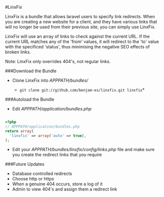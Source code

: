 #LinxFix

LinxFix is a bundle that allows laravel users to specify link redirects. When you are creating a new website for a client, and they have various links that will no longer be used from their previous site, you can simply use LinxFix.

LinxFix will use an array of links to check against the current URL. If the current URL matches any of the 'from' values, it will redirect to the 'to' value with the specificed 'status', thus minimising the negative SEO effects of broken links.

Note: LinxFix only overrides 404's, not regular links.

###Download the Bundle

* Clone LinxFix into *APPPATH/bundles/*

  * ```git clone git://github.com/benjam-es/linxfix.git linxfix```*

###Autoload the Bundle

* Edit *APPPATH/application/bundles.php*

```php

<?php
// APPPATH/application/bundles.php
return array(
  'linxfix' => array('auto' => true),
);
```
* Edit your *APPPATH/bundles/linxfix/config/links.php* file and make sure you create the redirect links that you require

###Future Updates

* Database controlled redirects
* Choose http or https
* When a genuine 404 occurs, store a log of it
* Admin to view 404's and assign them a redirect link